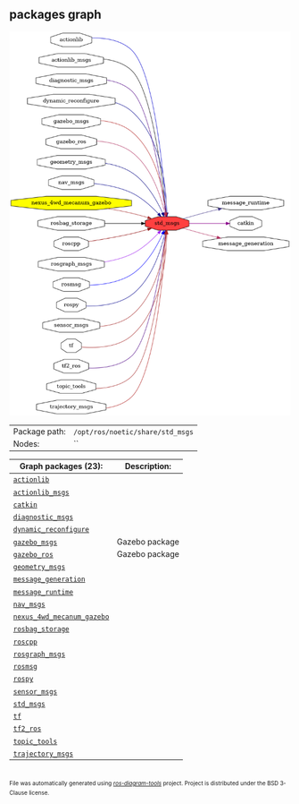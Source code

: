<!--
File was automatically generated using 'ros-diagram-tools' project.
Project is distributed under the BSD 3-Clause license.
-->

## packages graph

[![std_msgs](std_msgs.png "std_msgs")](std_msgs.png)

|     |     |
| --- | --- |
| Package path: | `/opt/ros/noetic/share/std_msgs` |
| Nodes: | `` |


| Graph packages (23): | Description: |
| -------------------- | ------------ |
| [`actionlib`](actionlib.md) |  |
| [`actionlib_msgs`](actionlib_msgs.md) |  |
| [`catkin`](catkin.md) |  |
| [`diagnostic_msgs`](diagnostic_msgs.md) |  |
| [`dynamic_reconfigure`](dynamic_reconfigure.md) |  |
| [`gazebo_msgs`](gazebo_msgs.md) | Gazebo package |
| [`gazebo_ros`](gazebo_ros.md) | Gazebo package |
| [`geometry_msgs`](geometry_msgs.md) |  |
| [`message_generation`](message_generation.md) |  |
| [`message_runtime`](message_runtime.md) |  |
| [`nav_msgs`](nav_msgs.md) |  |
| [`nexus_4wd_mecanum_gazebo`](nexus_4wd_mecanum_gazebo.md) |  |
| [`rosbag_storage`](rosbag_storage.md) |  |
| [`roscpp`](roscpp.md) |  |
| [`rosgraph_msgs`](rosgraph_msgs.md) |  |
| [`rosmsg`](rosmsg.md) |  |
| [`rospy`](rospy.md) |  |
| [`sensor_msgs`](sensor_msgs.md) |  |
| [`std_msgs`](std_msgs.md) |  |
| [`tf`](tf.md) |  |
| [`tf2_ros`](tf2_ros.md) |  |
| [`topic_tools`](topic_tools.md) |  |
| [`trajectory_msgs`](trajectory_msgs.md) |  |


</br>
<font size="1">
File was automatically generated using <a href="https://github.com/anetczuk/ros-diagram-tools"><i>ros-diagram-tools</i></a> project.
Project is distributed under the BSD 3-Clause license.
</font>
